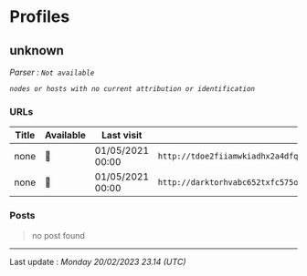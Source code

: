 # Profiles

## **unknown**


_Parser : `Not available`_

_`nodes or hosts with no current attribution or identification`_

### URLs
| Title | Available | Last visit | fqdn | Screenshot 
|---|---|---|---|---|
| none | 🔴 | 01/05/2021 00:00 | `http://tdoe2fiiamwkiadhx2a4dfq56ztlqhzl2vckgwmjtoanfaya4kqvvvyd.onion` | ❌ | 
| none | 🔴 | 01/05/2021 00:00 | `http://darktorhvabc652txfc575oendhykqcllb7bh7jhhsjduocdlyzdbmqd.onion` | ❌ | 

### Posts

> no post found


 --- 


Last update : _Monday 20/02/2023 23.14 (UTC)_
